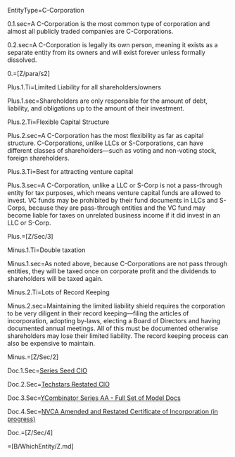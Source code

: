 EntityType=C-Corporation

0.1.sec=A C-Corporation is the most common type of corporation and almost all publicly traded companies are C-Corporations.

0.2.sec=A C-Corporation is legally its own person, meaning it exists as a separate entity from its owners and will exist forever unless formally dissolved.

0.=[Z/para/s2]

Plus.1.Ti=Limited Liability for all shareholders/owners

Plus.1.sec=Shareholders are only responsible for the amount of debt, liability, and obligations up to the amount of their investment.

Plus.2.Ti=Flexible Capital Structure

Plus.2.sec=A C-Corporation has the most flexibility as far as capital structure.  C-Corporations, unlike LLCs or S-Corporations, can have different classes of shareholders—such as voting and non-voting stock, foreign shareholders.

Plus.3.Ti=Best for attracting venture capital

Plus.3.sec=A C-Corporation, unlike a LLC or S-Corp is not a pass-through entity for tax purposes, which means venture capital funds are allowed to invest.  VC funds may be prohibited by their fund documents in LLCs and S-Corps, because they are pass-through entities and the VC fund may become liable for taxes on unrelated business income if it did invest in an LLC or S-Corp.

Plus.=[Z/Sec/3]

Minus.1.Ti=Double taxation

Minus.1.sec=As noted above, because C-Corporations are not pass through entities, they will be taxed once on corporate profit and the dividends to shareholders will be taxed again.

Minus.2.Ti=Lots of Record Keeping

Minus.2.sec=Maintaining the limited liability shield requires the corporation to be very diligent in their record keeping—filing the articles of incorporation, adopting by-laws, electing a Board of Directors and having documented annual meetings.   All of this must be documented otherwise shareholders may lose their limited liability.  The record keeping process can also be expensive to maintain.

Minus.=[Z/Sec/2]

Doc.1.Sec=<a href="index.php?action=source&file=Startup/SeriesSeed/CIO/Form/SeriesSeed_CIO_Form.3-2.md">Series Seed CIO</a>

Doc.2.Sec=<a href="index.php?action=source&file=Startup/Techstars/COI/Form/Techstars_SeriesAA_RestateCIO_Form.md">Techstars Restated CIO</a>

Doc.3.Sec=<a href="index.php?action=source&file=Startup/YC/SeriesAA/Binder_YC_AA.md">YCombinator Series AA - Full Set of Model Docs
</a>

Doc.4.Sec=<a href="index.php?action=source&file=Startup/NVCA/Incorporation/Form/Form.md">NVCA Amended and Restated Certificate of Incorporation (in progress)</a>

Doc.=[Z/Sec/4]

=[B/WhichEntity/Z.md]
